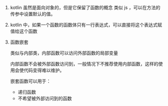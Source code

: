 1. kotlin 虽然是面向对象的，但是它保留了函数的概念
类似 js ，可以在方法的传参中设置默认的值。

2. kotlin 中，如果一个函数的函数体只有一行表达式，可以直接将这个表达式赋值给这个函数

3. 函数嵌套

    类似与内部类，内部函数可以访问外部函数的局部变量

    内部函数不会被外部函数访问到，一般情况下不推荐使用内部函数，这样的使用会使代码变得难以维护。

    嵌套函数可以用于：

    - 递归函数
    - 不希望被外部访问到的函数






